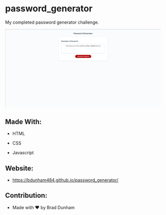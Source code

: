 # password_generator

My completed password generator challenge.

![My Portfolio](./Develop/images/password-screenshot.png)

## Made With:

* HTML

* CSS

* Javascript

## Website:

* https://bdunham484.github.io/password_generator/

## Contribution:

* Made with ❤️ by Brad Dunham